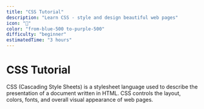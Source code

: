 ```yaml
---
title: "CSS Tutorial"
description: "Learn CSS - style and design beautiful web pages"
icon: "🎨"
color: "from-blue-500 to-purple-500"
difficulty: "beginner"
estimatedTime: "3 hours"
---
```


# CSS Tutorial

CSS (Cascading Style Sheets) is a stylesheet language used to describe the presentation of a document written in HTML. CSS controls the layout, colors, fonts, and overall visual appearance of web pages.
